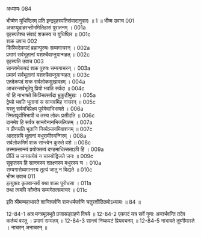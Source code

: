 अध्यायः 084

भीष्मेण युधिष्ठिरम् प्रति इन्द्रबृहस्पतिसंवादानुवादः ॥ 1 ॥
भीष्म उवाच 	001  
अत्राप्युदाहरन्तीममितिहासं पुरातनम् ।	001a  
बृहस्पतेश्च संवादं शक्रस्य च युधिष्ठिर ॥	001c  
शक्र उवाच 	002  
किंस्विदेकपदं ब्रह्मन्पुरुषः सम्यगाचरन् ।	002a  
प्रमाणं सर्वभूतानां यशश्चैवाप्नुयान्महत् ॥	002c  
बृहस्पति उवाच 	003  
सान्त्वमेकपदं शक्र पुरुषः सम्यगाचरन् ।	003a  
प्रमाणं सर्वभूतानां यशश्चैवाप्नुयान्महत् ॥	003c  
एतदेकपदं शक्र सर्वलोकसुखावहम् ।	004a  
आचरन्सर्वभूतेषु प्रियो भवति सर्वदा ॥	004c  
यो हि नाभाषते किञ्चित्सर्वदा भ्रुकुटीमुखः ।	005a  
द्वेष्यो भवति भूतानां स सान्त्वमिह नाचरन् ॥	005c  
यस्तु सर्वमभिप्रेक्ष्य पूर्वमेवाभिभाषते ।	006a  
स्मितपूर्वाभिभाषी च तस्य लोकः प्रसीदति ॥	006c  
दानमेव हि सर्वत्र सान्त्वेनानभिजल्पितम् ।	007a  
न प्रीणयति भूतानि निर्व्यञ्जनमिवाशनम् ॥	007c  
आददन्नपि भूतानां मधुरामीरयन्गिरम् ।	008a  
सर्वलोकमिमं शक्र सान्त्वेन कुरुते वशे ॥	008c  
तस्मात्सान्त्वं प्रयोक्तव्यं दण्डमाधित्सताऽपि हि ।	009a  
प्रीतिं च जनयत्येवं न चास्योद्विजते जनः ॥	009c  
सुकृतस्य हि सान्त्वस्य श्लक्ष्णस्य मधुरस्य च ।	010a  
सम्यगासेव्यमानस्य तुल्यं जातु न विद्यते ॥	010c  
भीष्म उवाच 	011  
इत्युक्तः कृतवान्सर्वं यथा शक्रः पुरोधसा ।	011a  
तथा त्वमपि कौन्तेय सम्यगेतत्समाचर ॥ 	011c  

इति श्रीमन्महाभारते शान्तिपर्वणि राजधर्मपर्वणि चतुरशीतितमोऽध्यायः ॥ 84 ॥

12-84-1 अत्र मन्त्रमूलभूते प्रजासङ्ग्रहणे विषये ॥ 12-84-2 एकपदं यत्र सर्वे गुणाः अन्तर्भवन्ति तदेव कर्तव्यं वस्तु । प्रमाणं सम्मतम् ॥ 12-84-3 सान्त्वं निष्कपटं प्रियवचनम् ॥ 12-84-5 नाभाषते तूष्णीमास्ते । नाचरन् अनाचरन् ॥
